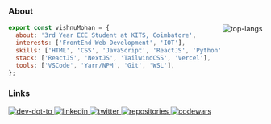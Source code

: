 ### About

<a href="/#">
  <img
    align="right"
    src="https://github-readme-stats.vercel.app/api/top-langs/?username=vishnumohanrk&layout=compact&theme=slateorange"
    alt="top-langs"
  />
</a>

```js
export const vishnuMohan = {
  about: '3rd Year ECE Student at KITS, Coimbatore',
  interests: ['FrontEnd Web Development', 'IOT'],
  skills: ['HTML', 'CSS', 'JavaScript', 'ReactJS', 'Python'],
  stack: ['ReactJS', 'NextJS', 'TailwindCSS', 'Vercel'],
  tools: ['VSCode', 'Yarn/NPM', 'Git', 'WSL'],
};
```

### Links

<p>
  <a href="https://dev.to/vishnumohanrk">
    <img src="https://img.shields.io/badge/DEV.TO-36393f.svg?&style=for-the-badge" alt="dev-dot-to" />
  </a>
  <a href="https://www.linkedin.com/in/vishnumohanrk/">
    <img src="https://img.shields.io/badge/LinkedIn-36393f.svg?&style=for-the-badge" alt="linkedin" />
  </a>
  <a href="https://twitter.com/vishnumohanrk">
    <img src="https://img.shields.io/badge/twitter-36393f.svg?&style=for-the-badge" alt="twitter" />
  </a>
  <a href="https://github.com/vishnumohanrk?tab=repositories">
    <img src="https://img.shields.io/badge/repositories-36393f.svg?&style=for-the-badge" alt="repositories" />
  </a>
  <a href="https://www.codewars.com/users/vishnumohanrk">
    <img src="https://img.shields.io/badge/codewars-36393f.svg?&style=for-the-badge" alt="codewars" />
  </a>
</p>
